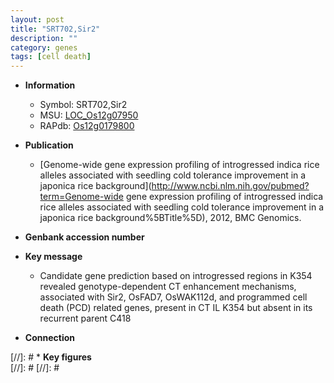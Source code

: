```yaml
---
layout: post
title: "SRT702,Sir2"
description: ""
category: genes
tags: [cell death]
---
```


* **Information**  
    + Symbol: SRT702,Sir2  
    + MSU: [LOC_Os12g07950](http://rice.plantbiology.msu.edu/cgi-bin/ORF_infopage.cgi?orf=LOC_Os12g07950)  
    + RAPdb: [Os12g0179800](http://rapdb.dna.affrc.go.jp/viewer/gbrowse_details/irgsp1?name=Os12g0179800)  

* **Publication**  
    + [Genome-wide gene expression profiling of introgressed indica rice alleles associated with seedling cold tolerance improvement in a japonica rice background](http://www.ncbi.nlm.nih.gov/pubmed?term=Genome-wide gene expression profiling of introgressed indica rice alleles associated with seedling cold tolerance improvement in a japonica rice background%5BTitle%5D), 2012, BMC Genomics.

* **Genbank accession number**  

* **Key message**  
    + Candidate gene prediction based on introgressed regions in K354 revealed genotype-dependent CT enhancement mechanisms, associated with Sir2, OsFAD7, OsWAK112d, and programmed cell death (PCD) related genes, present in CT IL K354 but absent in its recurrent parent C418

* **Connection**  

[//]: # * **Key figures**  
[//]: # 
[//]: # 
